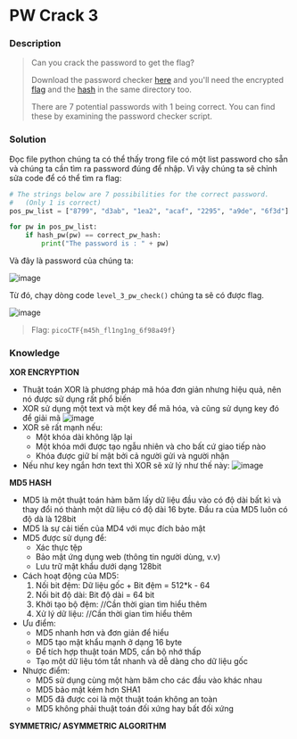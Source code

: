 # PW Crack 3

### Description

> Can you crack the password to get the flag?
> 
> Download the password checker [here](https://github.com/shmily-2010/picoCTF/blob/main/GeneralSkills/PWCrack3/level3.hash.bin) and you'll need the encrypted [flag](https://github.com/shmily-2010/picoCTF/blob/main/GeneralSkills/PWCrack3/level3.flag.txt.enc) and the [hash](https://github.com/shmily-2010/picoCTF/blob/main/GeneralSkills/PWCrack3/level3.py) in the same directory too.
> 
> There are 7 potential passwords with 1 being correct. You can find these by examining the password checker script.

### Solution

Đọc file python chúng ta có thể thấy trong file có một list password cho sẵn và chúng ta cần tìm ra password đúng để nhập. Vì vậy chúng ta sẽ chỉnh sửa code để có thể tìm ra flag:

```Python
# The strings below are 7 possibilities for the correct password. 
#   (Only 1 is correct)
pos_pw_list = ["8799", "d3ab", "1ea2", "acaf", "2295", "a9de", "6f3d"]

for pw in pos_pw_list:
    if hash_pw(pw) == correct_pw_hash:
        print("The password is : " + pw)
```

Và đây là password của chúng ta: 

![image](https://github.com/shmily-2010/picoCTF/assets/112896213/207c3e1a-de9a-4d5d-a557-d4c4895c0660)

Từ đó, chạy dòng code ```level_3_pw_check()``` chúng ta sẽ có được flag.

![image](https://github.com/shmily-2010/picoCTF/assets/112896213/f47082c0-b343-4db1-a5e4-b152bcdb76c8)

> Flag: `picoCTF{m45h_fl1ng1ng_6f98a49f}`

### Knowledge

**XOR ENCRYPTION**

- Thuật toán XOR là phương pháp mã hóa đơn giản nhưng hiệu quả, nên nó được sử dụng rất phổ biến
- XOR sử dụng một text và một key để mã hóa, và cũng sử dụng key đó để giải mã
  ![image](https://github.com/shmily-2010/picoCTF/assets/112896213/ebcc1114-dd87-4121-9bda-b8e6d7cd8ff1)
- XOR sẽ rất mạnh nếu:
  + Một khóa dài không lặp lại
  + Một khóa mới được tạo ngẫu nhiên và cho bất cứ giao tiếp nào
  + Khóa được giữ bí mật bởi cả người gửi và người nhận
- Nếu như key ngắn hơn text thì XOR sẽ xử lý như thế này:
  ![image](https://github.com/shmily-2010/picoCTF/assets/112896213/b2e9ee24-2f08-4292-a7bb-9e7343300009)

**MD5 HASH**

- MD5 là một thuật toán hàm băm lấy dữ liệu đầu vào có độ dài bất kì và thay đổi nó thành một dữ liệu có độ dài 16 byte. Đầu ra của MD5 luôn có độ dà là 128bit
- MD5 là sự cải tiến của MD4 với mục đích bảo mật
- MD5 được sử dụng để:
  + Xác thực tệp
  + Bảo mật ứng dụng web (thông tin người dùng, v.v)
  + Lưu trữ mật khẩu dưới dạng 128bit
- Cách hoạt động của MD5:
  1. Nối bit đệm: Dữ liệu gốc + Bit đệm = 512*k - 64
  2. Nối bit độ dài: Bit độ dài = 64 bit
  3. Khởi tạo bộ đệm: //Cần thời gian tìm hiểu thêm
  4. Xử lý dữ liệu: //Cần thời gian tìm hiểu thêm
- Ưu điểm:
  + MD5 nhanh hơn và đơn giản để hiểu
  + MD5 tạo mật khẩu mạnh ở dạng 16 byte
  + Để tích hợp thuật toán MD5, cần bộ nhớ thấp
  + Tạo một dữ liệu tóm tắt nhanh và dễ dàng cho dữ liệu gốc
- Nhược điểm:
  + MD5 sử dụng cùng một hàm băm cho các đầu vào khác nhau
  + MD5 bảo mật kém hơn SHA1
  + MD5 đã được coi là một thuật toán không an toàn
  + MD5 không phải thuật toán đối xứng hay bất đối xứng

 **SYMMETRIC/ ASYMMETRIC ALGORITHM**
